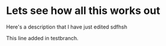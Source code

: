 # Lets see how all this works out

Here's a description that I have just edited
sdfhsh

This line added in testbranch.